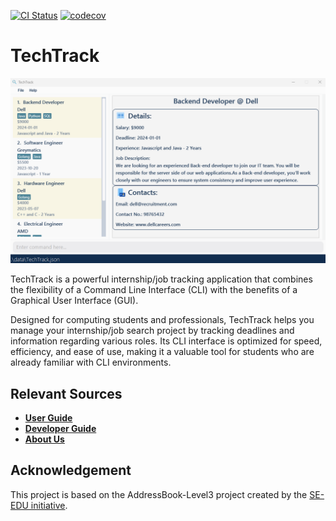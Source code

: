 [![CI Status](https://github.com/AY2223S2-CS2103-W16-2/tp/workflows/Java%20CI/badge.svg)](https://github.com/AY2223S2-CS2103-W16-2/tp/actions)
[![codecov](https://codecov.io/gh/AY2223S2-CS2103-W16-2/tp/branch/master/graph/badge.svg?token=iFjc7JuvIC)](https://codecov.io/gh/AY2223S2-CS2103-W16-2/tp)
# TechTrack
![Ui](docs/images/Ui.png)

TechTrack is a powerful internship/job tracking application that combines the flexibility of a Command Line Interface (CLI) with the benefits of a Graphical User Interface (GUI).

Designed for computing students and professionals, TechTrack helps you manage your internship/job search project by tracking deadlines and information regarding various roles.
Its CLI interface is optimized for speed, efficiency, and ease of use, making it a valuable tool for students who are already familiar with CLI environments.

## Relevant Sources
- [**User Guide**](https://ay2223s2-cs2103-w16-2.github.io/tp/UserGuide.html)
- [**Developer Guide**](https://ay2223s2-cs2103-w16-2.github.io/tp/DeveloperGuide.html)
- [**About Us**](https://ay2223s2-cs2103-w16-2.github.io/tp/AboutUs.html)

## Acknowledgement
This project is based on the AddressBook-Level3 project created by the [SE-EDU initiative](https://se-education.org).
